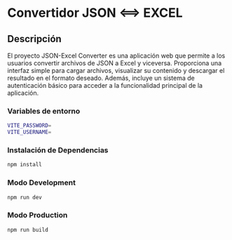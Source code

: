# Convertidor JSON <==> EXCEL

## Descripción

El proyecto JSON-Excel Converter es una aplicación web que permite a los usuarios convertir archivos de JSON a Excel y viceversa. Proporciona una interfaz simple para cargar archivos, visualizar su contenido y descargar el resultado en el formato deseado. Además, incluye un sistema de autenticación básico para acceder a la funcionalidad principal de la aplicación.


### Variables de entorno

```bash
VITE_PASSWORD=
VITE_USERNAME=
```

### Instalación de Dependencias

```bash
npm install
```

### Modo Development

```bash
npm run dev
```

### Modo Production

```bash
npm run build
```
